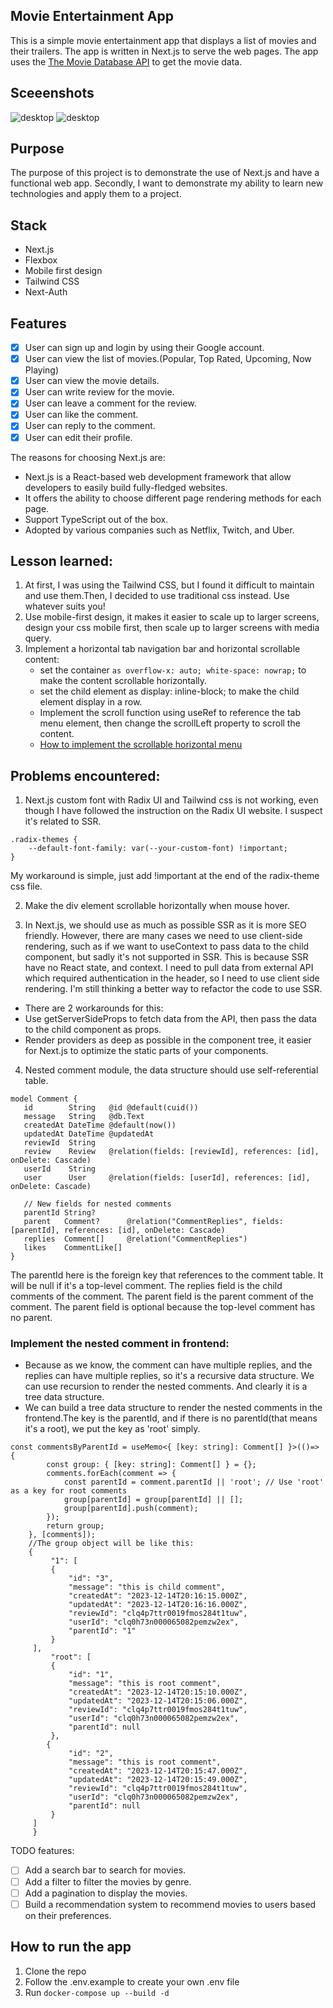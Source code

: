 ## Movie Entertainment App
This is a simple movie entertainment app that displays a list of movies and their trailers. The app is written in Next.js to serve the web pages. The app uses the [The Movie Database API](https://www.themoviedb.org/documentation/api) to get the movie data.

## Sceeenshots
![desktop](assets/screen-tablet.png)
![desktop](assets/screen-desktop.png)

## Purpose
The purpose of this project is to demonstrate the use of Next.js and have a functional web app. Secondly, I want to demonstrate my ability to learn new technologies and apply them to a project.

## Stack
- Next.js
- Flexbox
- Mobile first design
- Tailwind CSS
- Next-Auth

## Features
- [x] User can sign up and login by using their Google account.
- [x] User can view the list of movies.(Popular, Top Rated, Upcoming, Now Playing)
- [X] User can view the movie details.
- [X] User can write review for the movie.
- [X] User can leave a comment for the review.
- [X] User can like the comment.
- [X] User can reply to the comment.
- [X] User can edit their profile.

The reasons for choosing Next.js are:
- Next.js is a React-based web development framework that allow developers to easily build fully-fledged websites.
- It offers the ability to choose different page rendering methods for each page.
- Support TypeScript out of the box.
- Adopted by various companies such as Netflix, Twitch, and Uber.

## Lesson learned:
1. At first, I was using the Tailwind CSS, but I found it difficult to maintain and use them.Then, I decided to use traditional css instead. Use whatever suits you!
2. Use mobile-first design, it makes it easier to scale up to larger screens, design your css mobile first, then scale up to larger screens with media query.
3. Implement a horizontal tab navigation bar and horizontal scrollable content:
    - set the container `as overflow-x: auto; white-space: nowrap;` to make the content scrollable horizontally.
    - set the child element as display: inline-block; to make the child element display in a row.
    - Implement the scroll function using useRef to reference the tab menu element, then change the scrollLeft property to scroll the content.
    - [How to implement the scrollable horizontal menu](https://www.youtube.com/watch?v=as01ehtBN0Y&t=1227s&ab_channel=CodingSnow)
## Problems encountered:
1. Next.js custom font with Radix UI and Tailwind css is not working, even though I have followed the instruction on the Radix UI website. I suspect it's related to SSR.
```
.radix-themes {
	--default-font-family: var(--your-custom-font) !important;
}
```
My workaround is simple, just add !important at the end of the radix-theme css file.

2. Make the div element scrollable horizontally when mouse hover.

3. In Next.js, we should use as much as possible SSR as it is more SEO friendly. However, there are many cases we need to use client-side rendering, such as if we want to useContext to pass data to the child component, but sadly it's not supported in SSR.
This is because SSR have no React state, and context. I need to pull data from external API which required authentication in the header, so I need to use client side rendering. I'm still thinking a better way to refactor the code to use SSR.
 - There are 2 workarounds for this:
 - Use getServerSideProps to fetch data from the API, then pass the data to the child component as props.
 - Render providers as deep as possible in the component tree, it easier for Next.js to optimize the static parts of your components.

4. Nested comment module, the data structure should use self-referential table.
````
model Comment {
   id        String   @id @default(cuid())
   message   String   @db.Text
   createdAt DateTime @default(now())
   updatedAt DateTime @updatedAt
   reviewId  String
   review    Review   @relation(fields: [reviewId], references: [id], onDelete: Cascade)
   userId    String
   user      User     @relation(fields: [userId], references: [id], onDelete: Cascade)

   // New fields for nested comments
   parentId String?
   parent   Comment?      @relation("CommentReplies", fields: [parentId], references: [id], onDelete: Cascade)
   replies  Comment[]     @relation("CommentReplies")
   likes    CommentLike[]
}
````
The parentId here is the foreign key that references to the comment table. It will be null if it's a top-level comment. The replies field is the child comments of the comment. The parent field is the parent comment of the comment. The parent field is optional because the top-level comment has no parent.

### Implement the nested comment in frontend:
  - Because as we know, the comment can have multiple replies, and the replies can have multiple replies, so it's a recursive data structure. We can use recursion to render the nested comments. And clearly it is a tree data structure.
  - We can build a tree data structure to render the nested comments in the frontend.The key is the parentId, and if there is no parentId(that means it's a root), we put the key as 'root' simply. 
```
const commentsByParentId = useMemo<{ [key: string]: Comment[] }>(()=> {
        const group: { [key: string]: Comment[] } = {};
        comments.forEach(comment => {
            const parentId = comment.parentId || 'root'; // Use 'root' as a key for root comments
            group[parentId] = group[parentId] || [];
            group[parentId].push(comment);
        });
        return group;
    }, [comments]);
    //The group object will be like this:
    {
         "1": [
         {
             "id": "3",
             "message": "this is child comment",
             "createdAt": "2023-12-14T20:16:15.000Z",
             "updatedAt": "2023-12-14T20:16:16.000Z",
             "reviewId": "clq4p7ttr0019fmos284t1tuw",
             "userId": "clq0h73n000065082pemzw2ex",
             "parentId": "1"
         }
     ],
         "root": [
         {
             "id": "1",
             "message": "this is root comment",
             "createdAt": "2023-12-14T20:15:10.000Z",
             "updatedAt": "2023-12-14T20:15:06.000Z",
             "reviewId": "clq4p7ttr0019fmos284t1tuw",
             "userId": "clq0h73n000065082pemzw2ex",
             "parentId": null
         },
        {
             "id": "2",
             "message": "this is root comment",
             "createdAt": "2023-12-14T20:15:47.000Z",
             "updatedAt": "2023-12-14T20:15:49.000Z",
             "reviewId": "clq4p7ttr0019fmos284t1tuw",
             "userId": "clq0h73n000065082pemzw2ex",
             "parentId": null
         }
     ]
     }
```
TODO features:
- [ ] Add a search bar to search for movies.
- [ ] Add a filter to filter the movies by genre.
- [ ] Add a pagination to display the movies.
- [ ] Build a recommendation system to recommend movies to users based on their preferences.

## How to run the app
1. Clone the repo
2. Follow the .env.example to create your own .env file
3. Run `docker-compose up --build -d`